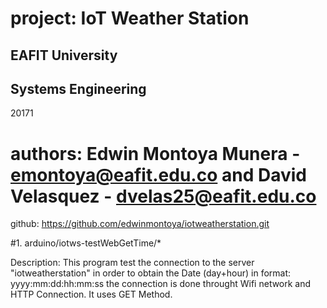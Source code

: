 # project: IoT Weather Station
## EAFIT University
## Systems Engineering
20171

# authors: Edwin Montoya Munera - emontoya@eafit.edu.co and David Velasquez - dvelas25@eafit.edu.co

github: https://github.com/edwinmontoya/iotweatherstation.git

#1. arduino/iotws-testWebGetTime/*

Description: This program test the connection to the server "iotweatherstation" in order to obtain the Date (day+hour) in format: yyyy:mm:dd:hh:mm:ss
the connection is done throught Wifi network and HTTP Connection. It uses GET Method.


